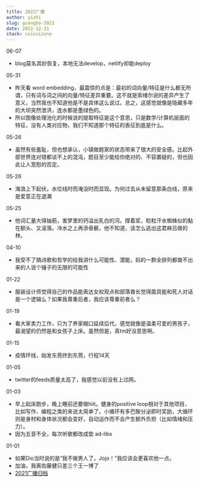 ```yaml
---
title: 2022广播
author: yizhi
slug: guangbo-2022
date: 2022-12-31 
stack: cuicuizone
---
```

06-07
- blog莫名其妙恢复，本地无法develop，netlify却能deploy

05-31
- 昨天看 word embedding，最震惊的点是：最初的词向量/特征是什么都无所谓，只有词与词之间的向量/特征差异重要。这不就是索绪尔说的差异产生了意义，当然我也不知道他是不是具体这么说过。总之，这感觉就像是隐藏多年的大坝突然泄洪，连水都是墨绿色的。
- 所以图像处理池化的时候说的提取特征是这个意思，只是数学/计算机层面的特征，没有人类对应物，我们不知道那个特征的表征到底是什么。

05-26
- 虽然有些羞耻，但也想承认，小镇做题家的状态带来了很大的安全感。比起外部世界连对错都谈不上的混沌，题目至少能给你绝对的、不容置疑的，但也因此让人宽慰的否定。

05-26
- 海浪上下起伏，水位线时而淹没时而显现。为何过去从未留意那条白线，原来是爱意正在退潮

05-25
- 他词汇量大得抽筋，害梦里的钙溢出乳白的河。撑着浆，粒粒汗水蜘蛛似的黏在额头、又滚落。冷水之上再添骨薮，他不知道，该怎么逃出这君麻吕做的林。

04-10
- 我受不了搞诗歌和哲学的给我讲什么可能性、潜能，妈的一群全排列都做不出来的人说个锤子的无限的可能性

01-22
- 服装设计师觉得自己的作品能表达女权观点和部落酋长觉得面具能和死人对话是一个逻辑么？如果我尊重后者，我应该尊重前者么？

01-19
- 看大家卖力工作，只为了养家糊口延续后代，感觉就像是温柔可爱的男孩子，最渴望的仍然是和女孩子上床。虽然但是，真tm好没意思啊。

01-15
- 疫情环线，始发东莞终到东莞，行程14天

01-05
- twitter的feeds质量太高了，我感觉以前没有上过网。

01-03
- 早上起床跑步，晚上睡前还要做hiit。健身的positive loop相对于其他项目，比如写作、编程之类的来说太简单了。小循环有多巴胺分泌即时奖励，大循环则是身材和身体状况都会变好，自动运作而不会产生额外负担（比如情绪和压力）。
- 因为五音不全，每次听歌都改成垫 ad-libs

01-01
- 如果Dio当时说的是“我不做男人了，Jojo！”我应该会更喜欢他一点。
- 加油，我离佐藤健只差三个王一博了
- [2021广播归档](./douban/guangbo-2021)